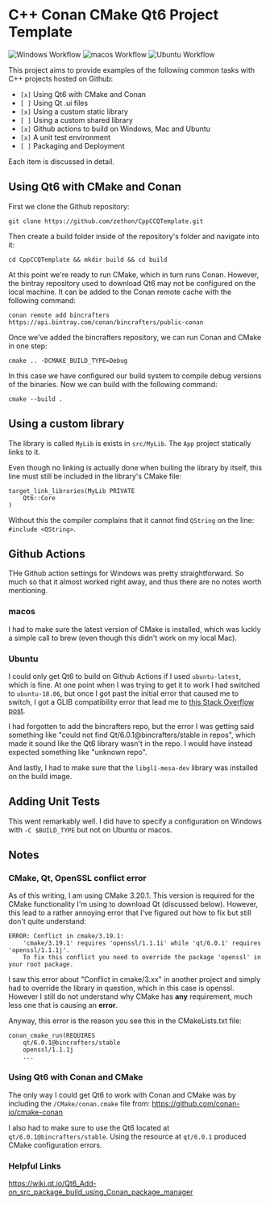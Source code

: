 # C++ Conan CMake Qt6 Project Template

![Windows Workflow](https://github.com/zethon/CppCCQTemplate/actions/workflows/windows.yml/badge.svg)
![macos Workflow](https://github.com/zethon/CppCCQTemplate/actions/workflows/macos.yml/badge.svg)
![Ubuntu Workflow](https://github.com/zethon/CppCCQTemplate/actions/workflows/ubuntu.yml/badge.svg)


This project aims to provide examples of the following common tasks with C++ projects hosted on Github:

* `[x]` Using Qt6 with CMake and Conan
* `[ ]` Using Qt .ui files
* `[x]` Using a custom static library
* `[ ]` Using a custom shared library
* `[x]` Github actions to build on Windows, Mac and Ubuntu
* `[x]` A unit test environment
* `[ ]` Packaging and Deployment

Each item is discussed in detail.
## Using Qt6 with CMake and Conan

First we clone the Github repository:

```
git clone https://github.com/zethon/CppCCQTemplate.git
```

Then create a build folder inside of the repository's folder and navigate into it:

```
cd CppCCQTemplate && mkdir build && cd build
```

At this point we're ready to run CMake, which in turn runs Conan. However, the bintray repository used to download Qt6 may not be configured on the local machine. It can be added to the Conan remote cache with the following command:

```
conan remote add bincrafters https://api.bintray.com/conan/bincrafters/public-conan
```

Once we've added the bincrafters repository, we can run Conan and CMake in one step: 

```
cmake .. -DCMAKE_BUILD_TYPE=Debug
```

In this case we have configured our build system to compile debug versions of the binaries. Now we can build with the following command:

```
cmake --build .
```

## Using a custom library

The library is called `MyLib` is exists in `src/MyLib`. The `App` project statically links to it.

Even though no linking is actually done when builing the library by itself, this line must still be included in the library's CMake file:

```
target_link_libraries(MyLib PRIVATE
    Qt6::Core
)
```

Without this the compiler complains that it cannot find `QString` on the line: `#include <QString>`.

## Github Actions

THe Github action settings for Windows was pretty straightforward. So much so that it almost worked right away, and thus there are no notes worth mentioning.
### macos

I had to make sure the latest version of CMake is installed, which was luckly a simple call to brew (even though this didn't work on my local Mac). 

### Ubuntu

I could only get Qt6 to build on Github Actions if I used `ubuntu-latest`, which is fine. At one point when I was trying to get it to work I had switched to `ubuntu-18.06`, but once I got past the initial error that caused me to switch, I got a GLIB compatibility error that lead me to [this Stack Overflow post](https://stackoverflow.com/questions/64495774/libcrypto-so-undefined-reference-to-fcntlglibc-2-28). 

I had forgotten to add the bincrafters repo, but the error I was getting said something like "could not find Qt/6.0.1@bincrafters/stable in repos", which made it sound like the Qt6 library wasn't in the repo. I would have instead expected something like "unknown repo".

And lastly, I had to make sure that the `libgl1-mesa-dev` library was installed on the build image.

## Adding Unit Tests

This went remarkably well. I did have to specify a configuration on Windows with `-C $BUILD_TYPE` but not on Ubuntu or macos.

## Notes
### CMake, Qt, OpenSSL conflict error

As of this writing, I am using CMake 3.20.1. This version is required for the CMake functionality I'm using to download Qt (discussed below). However, this lead to a rather annoying error that I've figured out how to fix but still don't quite understand:

```
ERROR: Conflict in cmake/3.19.1:
    'cmake/3.19.1' requires 'openssl/1.1.1i' while 'qt/6.0.1' requires 'openssl/1.1.1j'.
    To fix this conflict you need to override the package 'openssl' in your root package.
```

I saw this error about "Conflict in cmake/3.xx" in another project and simply had to override the library in question, which in this case is openssl. However I still do not understand why CMake has **any** requirement, much less one that is causing an **error**. 

Anyway, this error is the reason you see this in the CMakeLists.txt file:

```
conan_cmake_run(REQUIRES
    qt/6.0.1@bincrafters/stable
    openssl/1.1.1j
    ...
```
### Using Qt6 with Conan and CMake

The only way I could get Qt6 to work with Conan and CMake was by including the `/CMake/conan.cmake` file from: https://github.com/conan-io/cmake-conan 

I also had to make sure to use the Qt6 located at `qt/6.0.1@bincrafters/stable`. Using the resource at `qt/6.0.1` produced CMake configuration errors.

### Helpful Links

https://wiki.qt.io/Qt6_Add-on_src_package_build_using_Conan_package_manager
